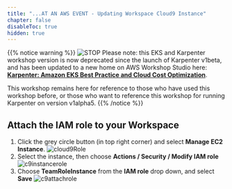 ```yaml
---
title: "...AT AN AWS EVENT - Updating Workspace Cloud9 Instance"
chapter: false
disableToc: true
hidden: true
---
```


{{% notice warning %}}
![STOP](../images/stop_small.png)
Please note: this EKS and Karpenter workshop version is now deprecated since the launch of Karpenter v1beta, and has been updated to a new home on AWS Workshop Studio here: **[Karpenter: Amazon EKS Best Practice and Cloud Cost Optimization](https://catalog.us-east-1.prod.workshops.aws/workshops/f6b4587e-b8a5-4a43-be87-26bd85a70aba)**.

This workshop remains here for reference to those who have used this workshop before, or those who want to reference this workshop for running Karpenter on version v1alpha5.
{{% /notice %}}

## Attach the IAM role to your Workspace

1. Click the grey circle button (in top right corner) and select **Manage EC2 Instance**.
![cloud9Role](/images/using_ec2_spot_instances_with_eks/prerequisites/cloud9-role.png)
1. Select the instance, then choose **Actions / Security / Modify IAM role**
![c9instancerole](/images/using_ec2_spot_instances_with_eks/prerequisites/c9instancerole.png)
1. Choose **TeamRoleInstance** from the **IAM role** drop down, and select **Save**
![c9attachrole](/images/using_ec2_spot_instances_with_eks/prerequisites/c9attachroleee.png)
